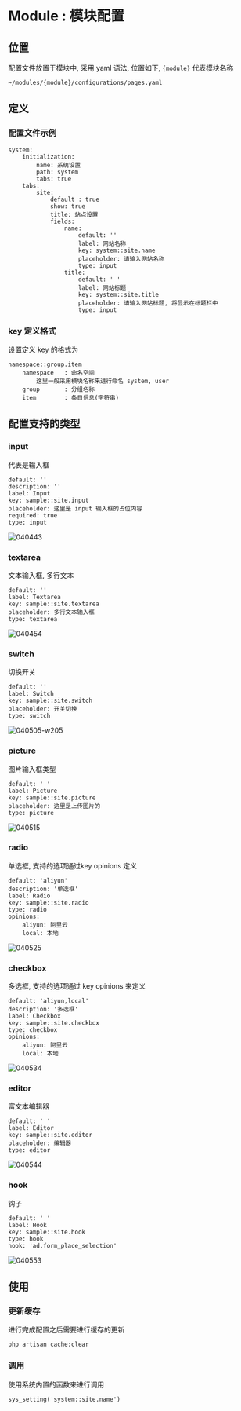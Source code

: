 # Module : 模块配置

## 位置

配置文件放置于模块中, 采用 yaml 语法, 位置如下, `{module}` 代表模块名称

```
~/modules/{module}/configurations/pages.yaml
```

## 定义

### 配置文件示例

```
system:
    initialization:
        name: 系统设置
        path: system
        tabs: true
    tabs:
        site:
            default : true
            show: true
            title: 站点设置
            fields:
                name:
                    default: ''
                    label: 网站名称
                    key: system::site.name
                    placeholder: 请输入网站名称
                    type: input
                title:
                    default: ' '
                    label: 网站标题
                    key: system::site.title
                    placeholder: 请输入网站标题, 将显示在标题栏中
                    type: input
```

### key 定义格式

设置定义 key 的格式为

```
namespace::group.item
    namespace   : 命名空间
        这里一般采用模块名称来进行命名 system, user
    group       : 分组名称
    item        : 条目信息(字符串)
```

## 配置支持的类型

### input

代表是输入框

```
default: ''
description: ''
label: Input
key: sample::site.input
placeholder: 这里是 input 输入框的占位内容
required: true
type: input
```

![040443](./media/15810398026501/040443.png)


### textarea

文本输入框, 多行文本

```
default: ''
label: Textarea
key: sample::site.textarea
placeholder: 多行文本输入框
type: textarea
```

![040454](./media/15810398026501/040454.png)


### switch

切换开关

```
default: ''
label: Switch
key: sample::site.switch
placeholder: 开关切换
type: switch
```

![040505-w205](./media/15810398026501/040505.png)


### picture

图片输入框类型

```
default: ' '
label: Picture
key: sample::site.picture
placeholder: 这里是上传图片的
type: picture
```

![040515](./media/15810398026501/040515.png)


### radio

单选框, 支持的选项通过key opinions 定义

```
default: 'aliyun'
description: '单选框'
label: Radio
key: sample::site.radio
type: radio
opinions:
    aliyun: 阿里云
    local: 本地
```

![040525](./media/15810398026501/040525.png)


### checkbox

多选框, 支持的选项通过 key opinions 来定义

```
default: 'aliyun,local'
description: '多选框'
label: Checkbox
key: sample::site.checkbox
type: checkbox
opinions:
    aliyun: 阿里云
    local: 本地
```

![040534](./media/15810398026501/040534.png)


### editor

富文本编辑器

```
default: ' '
label: Editor
key: sample::site.editor
placeholder: 编辑器
type: editor
```

![040544](./media/15810398026501/040544.png)


### hook

钩子

```
default: ' '
label: Hook
key: sample::site.hook
type: hook
hook: 'ad.form_place_selection'
```

![040553](./media/15810398026501/040553.png)


## 使用

### 更新缓存

进行完成配置之后需要进行缓存的更新

```
php artisan cache:clear
```

### 调用

使用系统内置的函数来进行调用

```
sys_setting('system::site.name')
```
